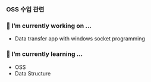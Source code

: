 ### OSS 수업 관련

### 🔭 I’m currently working on ...
  - Data transfer app with windows socket programming

### 🌱 I’m currently learning ...
  - OSS
  - Data Structure
